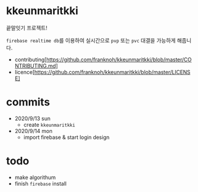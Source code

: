 # kkeunmaritkki
끝말잇기 프로젝트!

`firebase realtime db`를 이용하여 실시간으로 `pvp` 또는 `pvc` 대결을 가능하게 해줍니다.

* contributing[https://github.com/franknoh/kkeunmaritkki/blob/master/CONTRIBUTING.md]
* licence[https://github.com/franknoh/kkeunmaritkki/blob/master/LICENSE]

# commits

- 2020/9/13 sun
  - create `kkeunmaritkki`
- 2020/9/14 mon
  - import firebase & start login design
 
# todo

- make algorithum 
- finish `firebase` install
